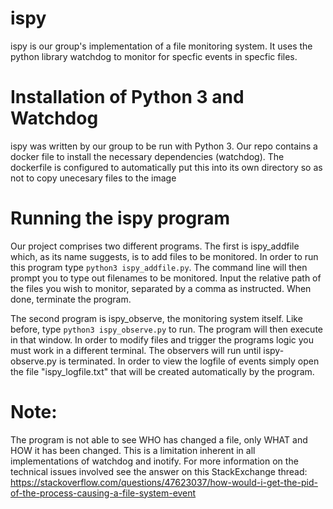 # ispy

ispy is our group's implementation of a file monitoring system. It uses the python library watchdog to monitor for specfic events in specfic files.


# Installation of Python 3 and Watchdog
ispy was written by our group to be run with Python 3. Our repo contains a docker file to install the necessary dependencies (watchdog). The dockerfile is configured to automatically put this into its own directory so as not to copy unecesary files to the image
# Running the ispy program
Our project comprises two different programs. The first is ispy_addfile which, as its name suggests, is to add files to be monitored. In order to run this program type `python3 ispy_addfile.py`. The command line will then prompt you to type out filenames to be monitored. Input the relative path of the files you wish to monitor, separated by a comma as instructed.   When done, terminate the program.

The second program is ispy_observe, the monitoring system itself. Like before, type `python3 ispy_observe.py` to run. The program will then execute in that window. In order to modify files and trigger the programs logic you must work in a different terminal. The observers will run until ispy-observe.py is terminated. In order to view the logfile of events simply open the file "ispy_logfile.txt" that will be created automatically by the program. 



# Note:
The program is not able to see WHO has changed a file, only WHAT and HOW it has been changed. This is a limitation inherent in all implementations of watchdog and inotify. For more information on the technical issues involved see the answer on this StackExchange thread: https://stackoverflow.com/questions/47623037/how-would-i-get-the-pid-of-the-process-causing-a-file-system-event
